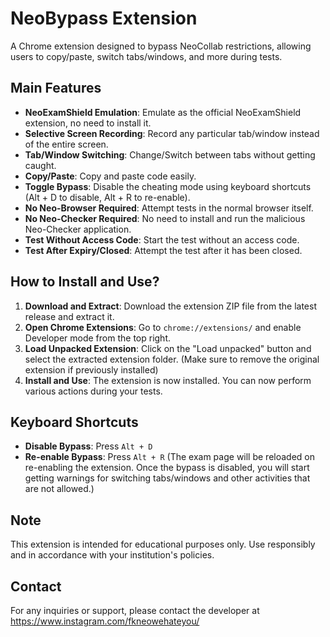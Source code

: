 # NeoBypass Extension

A Chrome extension designed to bypass NeoCollab restrictions, allowing users to copy/paste, switch tabs/windows, and more during tests.

## Main Features
- **NeoExamShield Emulation**: Emulate as the official NeoExamShield extension, no need to install it.
- **Selective Screen Recording**: Record any particular tab/window instead of the entire screen.
- **Tab/Window Switching**: Change/Switch between tabs without getting caught.
- **Copy/Paste**: Copy and paste code easily.
- **Toggle Bypass**: Disable the cheating mode using keyboard shortcuts (Alt + D to disable, Alt + R to re-enable).
- **No Neo-Browser Required**: Attempt tests in the normal browser itself.
- **No Neo-Checker Required**: No need to install and run the malicious Neo-Checker application.
- **Test Without Access Code**: Start the test without an access code.
- **Test After Expiry/Closed**: Attempt the test after it has been closed.

## How to Install and Use?
1. **Download and Extract**: Download the extension ZIP file from the latest release and extract it.
2. **Open Chrome Extensions**: Go to `chrome://extensions/` and enable Developer mode from the top right.
3. **Load Unpacked Extension**: Click on the "Load unpacked" button and select the extracted extension folder. (Make sure to remove the original extension if previously installed)
4. **Install and Use**: The extension is now installed. You can now perform various actions during your tests.

## Keyboard Shortcuts
- **Disable Bypass**: Press `Alt + D`
- **Re-enable Bypass**: Press `Alt + R` (The exam page will be reloaded on re-enabling the extension. Once the bypass is disabled, you will start getting warnings for switching tabs/windows and other activities that are not allowed.)

## Note
This extension is intended for educational purposes only. Use responsibly and in accordance with your institution's policies.

## Contact
For any inquiries or support, please contact the developer at https://www.instagram.com/fkneowehateyou/
